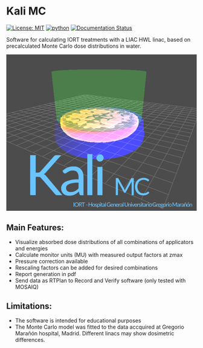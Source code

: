 # Kali MC
[![License: MIT](https://img.shields.io/badge/License-MIT-yellow.svg)](https://opensource.org/licenses/MIT)
[![python](https://img.shields.io/badge/Python-3.9-3776AB.svg?style=flat&logo=python&logoColor=white)](https://www.python.org)
[![Documentation Status](https://readthedocs.org/projects/kali-mc/badge/?version=latest)](https://kali-mc.readthedocs.io/en/latest/?badge=latest)

Software for calculating IORT treatments with a LIAC HWL linac, based on precalculated Monte Carlo dose distributions in water.

![3D applicator setup](ui/res/splash-kali.png?raw=true "3D applicator setup")

## Main Features:
- Visualize absorbed dose distributions of all combinations of applicators and energies
- Calculate monitor units (MU) with measured output factors at zmax
- Pressure correction available
- Rescaling factors can be added for desired combinations
- Report generation in pdf
- Send data as RTPlan to Record and Verify software (only tested with MOSAIQ)

## Limitations:
- The software is intended for educational purposes
- The Monte Carlo model was fitted to the data accquired at Gregorio Marañón hospital, Madrid.
  Different linacs may show dosimetric differences.
